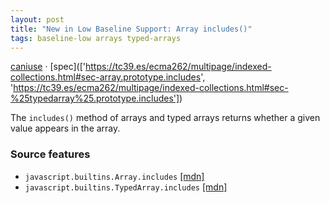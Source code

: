 ```yaml
---
layout: post
title: "New in Low Baseline Support: Array includes()"
tags: baseline-low arrays typed-arrays
---
```


[caniuse](https://caniuse.com/?search=array-includes) · [spec](['https://tc39.es/ecma262/multipage/indexed-collections.html#sec-array.prototype.includes', 'https://tc39.es/ecma262/multipage/indexed-collections.html#sec-%25typedarray%25.prototype.includes'])

The `includes()` method of arrays and typed arrays returns whether a given value appears in the array.

### Source features

- ``javascript.builtins.Array.includes`` [[mdn]](https://developer.mozilla.org/en-US/search?q=javascript.builtins.Array.includes)
- ``javascript.builtins.TypedArray.includes`` [[mdn]](https://developer.mozilla.org/en-US/search?q=javascript.builtins.TypedArray.includes)
